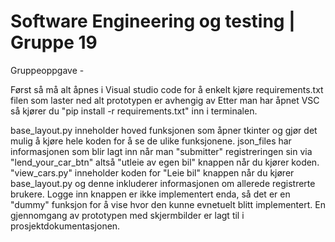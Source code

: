 # Software Engineering og testing | Gruppe 19
Gruppeoppgave -

Først så må alt åpnes i Visual studio code for å enkelt kjøre requirements.txt filen 
som laster ned alt prototypen er avhengig av
Etter man har åpnet VSC så kjører du "pip install -r requirements.txt" inn i terminalen.

base_layout.py inneholder hoved funksjonen som åpner tkinter og gjør det mulig å kjøre hele koden
for å se de ulike funksjonene. 
json_files har informasjonen som blir lagt inn når man "submitter" registreringen sin via "lend_your_car_btn" altså 
"utleie av egen bil" knappen når du kjører koden. 
"view_cars.py" inneholder koden for "Leie bil" knappen når du kjører base_layout.py og denne inkluderer informasjonen 
om allerede registrerte brukere.
Logge inn knappen er ikke implementert enda, så det er en "dummy" funksjon for å vise hvor den kunne evnetuelt blitt implementert. 
En gjennomgang av prototypen med skjermbilder er lagt til i prosjektdokumentasjonen. 
